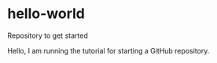 # hello-world
Repository to get started

Hello,
I am running the tutorial for starting a GitHub repository. 

